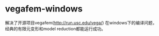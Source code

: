 # vegafem-windows
解决了开源项目vegafem(http://run.usc.edu/vega/)
在windows下的编译问题，经典的有限元变形和model reduction都能运行成功。
